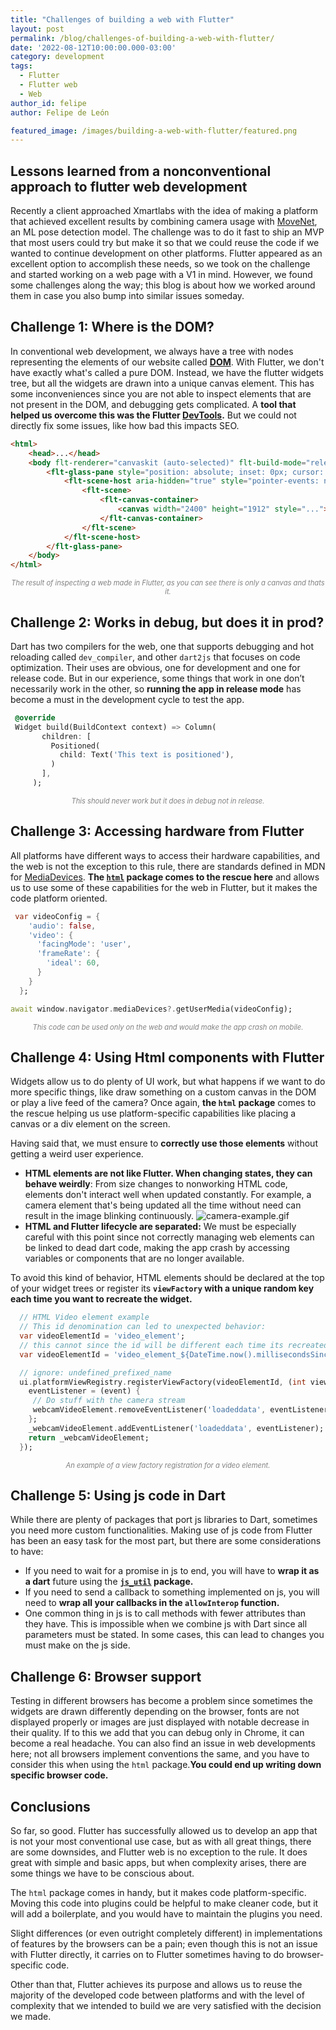 ```yaml
---
title: "Challenges of building a web with Flutter"
layout: post
permalink: /blog/challenges-of-building-a-web-with-flutter/
date: '2022-08-12T10:00:00.000-03:00' 
category: development
tags:
  - Flutter
  - Flutter web
  - Web
author_id: felipe
author: Felipe de León

featured_image: /images/building-a-web-with-flutter/featured.png
---
```

## Lessons learned from a nonconventional approach to flutter web development

Recently a client approached Xmartlabs with the idea of making a platform that achieved excellent results by combining camera usage with [MoveNet](https://www.tensorflow.org/hub/tutorials/movenet), an ML pose detection model. The challenge was to do it fast to ship an MVP that most users could try but make it so that we could reuse the code if we wanted to continue development on other platforms. Flutter appeared as an excellent option to accomplish these needs, so we took on the challenge and started working on a web page with a V1 in mind. However, we found some challenges along the way; this blog is about how we worked around them in case you also bump into similar issues someday.

## Challenge 1: Where is the DOM?

In conventional web development, we always have a tree with nodes representing the elements of our website called **[DOM](https://developer.mozilla.org/en-US/docs/Glossary/DOM)**. With Flutter, we don't have exactly what's called a pure DOM. Instead, we have the flutter widgets tree, but all the widgets are drawn into a unique canvas element. This has some inconveniences since you are not able to inspect elements that are not present in the DOM, and debugging gets complicated. A **tool that helped us overcome this was the Flutter [DevTools](https://docs.flutter.dev/development/tools/devtools).** But we could not directly fix some issues, like how bad this impacts SEO.

```html
<html>
    <head>...</head>
    <body flt-renderer="canvaskit (auto-selected)" flt-build-mode="release" spellcheck="false" style="...">
        <flt-glass-pane style="position: absolute; inset: 0px; cursor: default;">
            <flt-scene-host aria-hidden="true" style="pointer-events: none;">
                <flt-scene>
                    <flt-canvas-container>
                        <canvas width="2400" height="1912" style="..."></canvas>
                    </flt-canvas-container>
                </flt-scene>
            </flt-scene-host>
        </flt-glass-pane>
    </body>
</html>
```

<p style="color:gray; font-size:80%; font-style: italic;" align="center">
The result of inspecting a web made in Flutter, as you can see there is only a canvas and thats it.
</p>

## Challenge 2: Works in debug, but does it in prod?

Dart has two compilers for the web, one that supports debugging and hot reloading called `dev_compiler`, and other `dart2js` that focuses on code optimization. Their uses are obvious, one for development and one for release code. But in our experience, some things that work in one don’t necessarily work in the other, so **running the app in release mode** has become a must in the development cycle to test the app.

 ```dart
  @override
  Widget build(BuildContext context) => Column(
        children: [
          Positioned(
            child: Text('This text is positioned'),
          )
        ],
      );
```

<p style="color:gray; font-size:80%; font-style: italic;" align="center">This should never work but it does in debug not in release.</p>

## Challenge 3: Accessing hardware from Flutter

All platforms have different ways to access their hardware capabilities, and the web is not the exception to this rule, there are standards defined in MDN for [MediaDevices](https://developer.mozilla.org/en-US/docs/Web/API/MediaDevices). **The [`html`](https://api.dart.dev/stable/2.17.6/dart-html/dart-html-library.html) package comes to the rescue here** and allows us to use some of these capabilities for the web in Flutter, but it makes the code platform oriented.

```dart
 var videoConfig = {
    'audio': false,
    'video': {
      'facingMode': 'user',
      'frameRate': {
        'ideal': 60,
      }
    }
  };

await window.navigator.mediaDevices?.getUserMedia(videoConfig);
```

<p style="color:gray; font-size:80%; font-style: italic;" align="center">This code can be used only on the web and would make the app crash on mobile.</p>

## Challenge 4: Using Html components with Flutter

Widgets allow us to do plenty of UI work, but what happens if we want to do more specific things, like draw something on a custom canvas in the DOM or play a live feed of the camera? Once again, **the `html` package** comes to the rescue helping us use platform-specific capabilities like placing a canvas or a div element on the screen.

Having said that, we must ensure to **correctly use those elements** without getting a weird user experience.

- **HTML elements are not like Flutter. When changing states, they can behave weirdly**: From size changes to nonworking HTML code, elements don't interact well when updated constantly. For example, a camera element that's being updated all the time without need can result in the image blinking continuously.
![camera-example.gif](/images/building-a-web-with-flutter/camera-example.gif)
- **HTML and Flutter lifecycle are separated:**
We must be especially careful with this point since not correctly managing web elements can be linked to dead dart code, making the app crash by accessing variables or components that are no longer available.

To avoid this kind of behavior, HTML elements should be declared at the top of your widget trees or register its **`viewFactory` with a unique random key each time you want to recreate the widget.**

```dart
  // HTML Video element example 
  // This id denomination can led to unexpected behavior:
  var videoElementId = 'video_element';
  // this cannot since the id will be different each time its recreated
  var videoElementId = 'video_element_${DateTime.now().millisecondsSinceEpoch}'; 

  // ignore: undefined_prefixed_name
  ui.platformViewRegistry.registerViewFactory(videoElementId, (int viewId) {
    eventListener = (event) {
     // Do stuff with the camera stream
     webcamVideoElement.removeEventListener('loadeddata', eventListener);
    };
    _webcamVideoElement.addEventListener('loadeddata', eventListener);
    return _webcamVideoElement;
  });
```

<p style="color:gray; font-size:80%; font-style: italic;" align="center">An example of a view factory registration for a video element.</p>

## Challenge 5: Using js code in Dart

While there are plenty of packages that port js libraries to Dart, sometimes you need more custom functionalities. Making use of js code from Flutter has been an easy task for the most part, but there are some considerations to have:

- If you need to wait for a promise in js to end, you will have to **wrap it as a dart** future using the **[`js_util`](https://api.flutter.dev/flutter/dart-js_util/dart-js_util-library.html) package.**
- If you need to send a callback to something implemented on js, you will need to **wrap all your callbacks in the `allowInterop` function.**
- One common thing in js is to call methods with fewer attributes than they have. This is impossible when we combine js with Dart since all parameters must be stated. In some cases, this can lead to changes you must make on the js side.

## Challenge 6: Browser support

Testing in different browsers has become a problem since sometimes the widgets are drawn differently depending on the browser, fonts are not displayed properly or images are just displayed with notable decrease in their quality. If to this we add that you can debug only in Chrome, it can become a real headache. You can also find an issue in web developments here; not all browsers implement conventions the same, and you have to consider this when using the `html` package.**You could end up writing down specific browser code.**

## Conclusions

So far, so good. Flutter has successfully allowed us to develop an app that is not your most conventional use case, but as with all great things, there are some downsides, and Flutter web is no exception to the rule. It does great with simple and basic apps, but when complexity arises, there are some things we have to be conscious about.

The `html` package comes in handy, but it makes code platform-specific. Moving this code into plugins could be helpful to make cleaner code, but it will add a boilerplate, and you would have to maintain the plugins you need.

Slight differences (or even outright completely different) in implementations of features by the browsers can be a pain; even though this is not an issue with Flutter directly, it carries on to Flutter sometimes having to do browser-specific code.

Other than that, Flutter achieves its purpose and allows us to reuse the majority of the developed code between platforms and with the level of complexity that we intended to build we are very satisfied with the decision we made.
